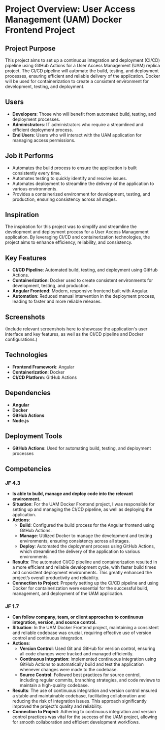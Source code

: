 # Project Overview: User Access Management (UAM) Docker Frontend Project

## Project Purpose
This project aims to set up a continuous integration and deployment (CI/CD) pipeline using GitHub Actions for a User Access Management (UAM) replica project. The CI/CD pipeline will automate the build, testing, and deployment processes, ensuring efficient and reliable delivery of the application. Docker will be used for containerization to create a consistent environment for development, testing, and deployment.

## Users
- **Developers**: Those who will benefit from automated build, testing, and deployment processes.
- **Administrators**: IT administrators who require a streamlined and efficient deployment process.
- **End Users**: Users who will interact with the UAM application for managing access permissions.

## Job it Performs
- Automates the build process to ensure the application is built consistently every time.
- Automates testing to quickly identify and resolve issues.
- Automates deployment to streamline the delivery of the application to various environments.
- Provides a containerized environment for development, testing, and production, ensuring consistency across all stages.

## Inspiration
The inspiration for this project was to simplify and streamline the development and deployment process for a User Access Management application. By leveraging CI/CD and containerization technologies, the project aims to enhance efficiency, reliability, and consistency.

## Key Features
- **CI/CD Pipeline**: Automated build, testing, and deployment using GitHub Actions.
- **Containerization**: Docker used to create consistent environments for development, testing, and production.
- **Angular Frontend**: Modern, responsive frontend built with Angular.
- **Automation**: Reduced manual intervention in the deployment process, leading to faster and more reliable releases.

## Screenshots
(Include relevant screenshots here to showcase the application's user interface and key features, as well as the CI/CD pipeline and Docker configurations.)

## Technologies
- **Frontend Framework**: Angular
- **Containerization**: Docker
- **CI/CD Platform**: GitHub Actions

## Dependencies
- **Angular**
- **Docker**
- **GitHub Actions**
- **Node.js**

## Deployment Tools
- **GitHub Actions**: Used for automating build, testing, and deployment processes

## Competencies

### JF 4.3
- **Is able to build, manage and deploy code into the relevant environment.**
- **Situation**: For the UAM Docker Frontend project, I was responsible for setting up and managing the CI/CD pipeline, as well as deploying the application.
- **Actions**: 
  - **Build**: Configured the build process for the Angular frontend using GitHub Actions.
  - **Manage**: Utilized Docker to manage the development and testing environments, ensuring consistency across all stages.
  - **Deploy**: Automated the deployment process using GitHub Actions, which streamlined the delivery of the application to various environments.
- **Results**: The automated CI/CD pipeline and containerization resulted in a more efficient and reliable development cycle, with faster build times and consistent deployment environments. This greatly enhanced the project’s overall productivity and reliability.
- **Connection to Project**: Properly setting up the CI/CD pipeline and using Docker for containerization were essential for the successful build, management, and deployment of the UAM application.

### JF 1.7
- **Can follow company, team, or client approaches to continuous integration, version, and source control.**
- **Situation**: In the UAM Docker Frontend project, maintaining a consistent and reliable codebase was crucial, requiring effective use of version control and continuous integration.
- **Actions**: 
  - **Version Control**: Used Git and GitHub for version control, ensuring all code changes were tracked and managed efficiently.
  - **Continuous Integration**: Implemented continuous integration using GitHub Actions to automatically build and test the application whenever changes were made to the codebase.
  - **Source Control**: Followed best practices for source control, including regular commits, branching strategies, and code reviews to maintain a high-quality codebase.
- **Results**: The use of continuous integration and version control ensured a stable and maintainable codebase, facilitating collaboration and reducing the risk of integration issues. This approach significantly improved the project's quality and reliability.
- **Connection to Project**: Adhering to continuous integration and version control practices was vital for the success of the UAM project, allowing for smooth collaboration and efficient development workflows.

